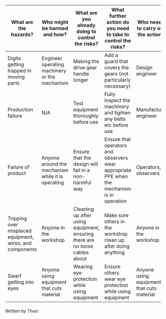 | What are the hazards?                                    | Who might be harmed and how?                      | What are you already doing to control the risks?                             | What further action do you need to take to control the risks?                               | Who needs to carry out the action?        | When is the action needed by?                            | Done |
|----------------------------------------------------------|---------------------------------------------------|------------------------------------------------------------------------------|---------------------------------------------------------------------------------------------|-------------------------------------------|----------------------------------------------------------|------|
| Digits getting trapped in moving parts                   | Engineer operating machinery or the mechanism     | Making the drive gear handle longer                                          | Add a guard that covers the gears (not particularly necessary)                              | Design engineer                           | Before manufacture                                       | Y    |
| Production failure                                       | N/A                                               | Test equipment thoroughly before use                                         | Fully inspect the machinery and tighten any belts etc before use                            | Manufacture engineer                      | Before manufacture                                       |      |
| Failure of product                                       | Anyone around the mechanism while it is operating | Ensure that the design will fail in a non-harmful way                        | Ensure that operators and observers wear appropriate PPE when the mechanism is in operation | Operators, observers                      | Before and during operation and testing of the mechanism |      |
| Tripping over misplaced equipment, wires, and components | Anyone in the workshop                            | Cleaning up after using equipment,  ensuring there are no loose cables about | Make sure others in the workshop clean up after doing anything                              | Anyone in the workshop                    | All the time                                             | Y    |
| Swarf getting into eyes                                  | Anyone using equipment that cuts material         | Wearing eye protection while using equipment                                 | Ensure others wear eye protection while using equipment                                     | Anyone using equipment that cuts material | During manufacture                                       |      |

###### Written by Thea
